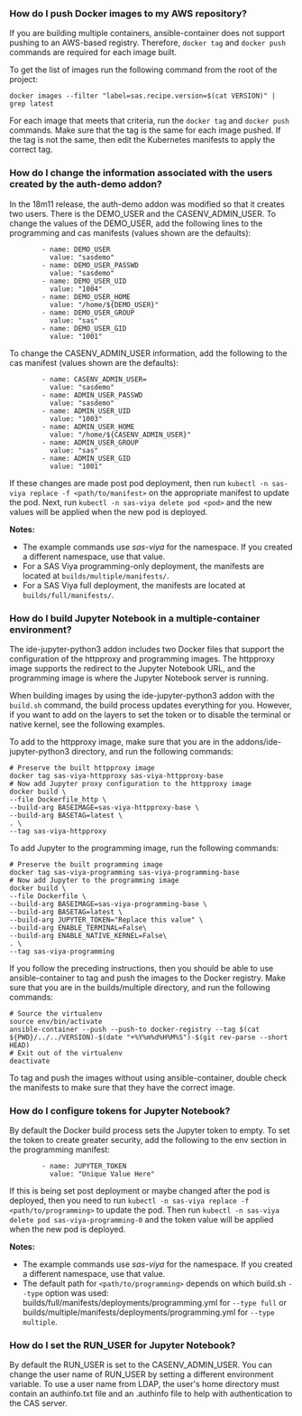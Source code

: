 ### How do I push Docker images to my AWS repository?

If you are building multiple containers, ansible-container does not support pushing to an AWS-based registry. Therefore, `docker tag` and `docker push` commands are required for each image built.

To get the list of images run the following command from the root of the project:

```
docker images --filter "label=sas.recipe.version=$(cat VERSION)" | grep latest
```

For each image that meets that criteria, run the `docker tag` and `docker push` commands. Make sure that the tag is the same for each image pushed. If the tag is not the same, then edit the Kubernetes manifests to apply the correct tag.

### How do I change the information associated with the users created by the auth-demo addon?

In the 18m11 release, the auth-demo addon was modified so that it creates two users. There is the DEMO_USER and the CASENV_ADMIN_USER. To change the values of the DEMO_USER, add the following lines to the programming and cas manifests (values shown are the defaults): 

```
        - name: DEMO_USER
          value: "sasdemo"
        - name: DEMO_USER_PASSWD
          value: "sasdemo"
        - name: DEMO_USER_UID
          value: "1004"
        - name: DEMO_USER_HOME
          value: "/home/${DEMO_USER}"
        - name: DEMO_USER_GROUP
          value: "sas"
        - name: DEMO_USER_GID
          value: "1001"
```
To change the CASENV_ADMIN_USER information, add the following to the cas manifest (values shown are the defaults): 
```
        - name: CASENV_ADMIN_USER=
          value: "sasdemo"
        - name: ADMIN_USER_PASSWD
          value: "sasdemo"
        - name: ADMIN_USER_UID
          value: "1003"
        - name: ADMIN_USER_HOME
          value: "/home/${CASENV_ADMIN_USER}"
        - name: ADMIN_USER_GROUP
          value: "sas"
        - name: ADMIN_USER_GID
          value: "1001"
```
If these changes are made post pod deployment, then run `kubectl -n sas-viya replace -f <path/to/manifest>` on the appropriate manifest to update the pod. Next, run `kubectl -n sas-viya delete pod <pod>` and the new values will be applied when the new pod is deployed.

**Notes:** 

- The example commands use *sas-viya* for the namespace. If you created a different namespace, use that value.
- For a SAS Viya programming-only deployment, the manifests are located at `builds/multiple/manifests/`.
- For a SAS Viya full deployment, the manifests are located at `builds/full/manifests/`.

### How do I build Jupyter Notebook in a multiple-container environment?

The ide-jupyter-python3 addon includes two Docker files that support the configuration of the httpproxy and programming images. The httpproxy image supports the redirect to the Jupyter Notebook URL, and the programming image is where the Jupyter Notebook server is running.

When building images by using the ide-jupyter-python3 addon with the `build.sh` command, the build process updates everything for you. However, if you want to add on the layers to set the token or to disable the terminal or native kernel, see the following examples.

To add to the httpproxy image, make sure that you are in the addons/ide-jupyter-python3 directory, and run the following commands:

```
# Preserve the built httpproxy image
docker tag sas-viya-httpproxy sas-viya-httpproxy-base
# Now add Jupyter proxy configuration to the httpproxy image 
docker build \
--file Dockerfile_http \
--build-arg BASEIMAGE=sas-viya-httpproxy-base \
--build-arg BASETAG=latest \
. \
--tag sas-viya-httpproxy
```

To add Jupyter to the programming image, run the following commands:

```
# Preserve the built programming image
docker tag sas-viya-programming sas-viya-programming-base
# Now add Jupyter to the programming image 
docker build \
--file Dockerfile \
--build-arg BASEIMAGE=sas-viya-programming-base \
--build-arg BASETAG=latest \
--build-arg JUPYTER_TOKEN="Replace this value" \
--build-arg ENABLE_TERMINAL=False\
--build-arg ENABLE_NATIVE_KERNEL=False\
. \
--tag sas-viya-programming
```

If you follow the preceding instructions, then you should be able to use ansible-container to tag and push the images to the Docker registry. Make sure that you are in the builds/multiple directory, and run the following commands:

```
# Source the virtualenv
source env/bin/activate
ansible-container --push --push-to docker-registry --tag $(cat ${PWD}/../../VERSION)-$(date "+%Y%m%d%H%M%S")-$(git rev-parse --short HEAD)
# Exit out of the virtualenv
deactivate
```

To tag and push the images without using ansible-container, double check the manifests to make sure that they have the correct image.

### How do I configure tokens for Jupyter Notebook?

By default the Docker build process sets the Jupyter token to empty. To set the token to create greater security, add the following to the env section in the programming manifest:

```
        - name: JUPYTER_TOKEN
          value: "Unique Value Here"
```

If this is being set post deployment or maybe changed after the pod is deployed, then you need to run `kubectl -n sas-viya replace -f <path/to/programming>` to update the pod. Then run `kubectl -n sas-viya delete pod sas-viya-programming-0` and the token value will be applied when the new pod is deployed.

**Notes:** 

- The example commands use *sas-viya* for the namespace. If you created a different namespace, use that value.
- The default path for `<path/to/programming>` depends on which build.sh `--type` option was used: builds/full/manifests/deployments/programming.yml for `--type full` or builds/multiple/manifests/deployments/programming.yml for `--type multiple`. 

### How do I set the RUN_USER for Jupyter Notebook?

By default the RUN_USER is set to the CASENV_ADMIN_USER. You can change the user name of RUN_USER by setting a different environment variable. To use a user name from LDAP, the user's home directory must contain an authinfo.txt file and an .authinfo file to help with authentication to the CAS server.